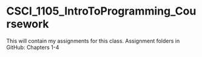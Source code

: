 # CSCI_1105_IntroToProgramming_Coursework

This will contain my assignments for this class.
Assignment folders in GitHub: Chapters 1-4
